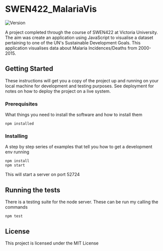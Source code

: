 # SWEN422_MalariaVis
![Version](https://img.shields.io/badge/version-1.0.0-blue.svg?cacheSeconds=2592000)

A project completed through the course of SWEN422 at Victoria University. The aim was create an application using JavaScript to visualise a dataset pertaining to one of the UN's Sustainable Development Goals. This application visualises data about Malaria Incidences/Deaths from 2000-2015.

## Getting Started
These instructions will get you a copy of the project up and running on your local machine for development and testing purposes. See deployment for notes on how to deploy the project on a live system.

### Prerequisites

What things you need to install the software and how to install them

```
npm installed
```

### Installing

A step by step series of examples that tell you how to get a development env running

```
npm install
npm start
```
This will start a server on port 52724

## Running the tests

There is a testing suite for the node server. These can be run my calling the commands

```
npm test
```

## License

This project is licensed under the MIT License


